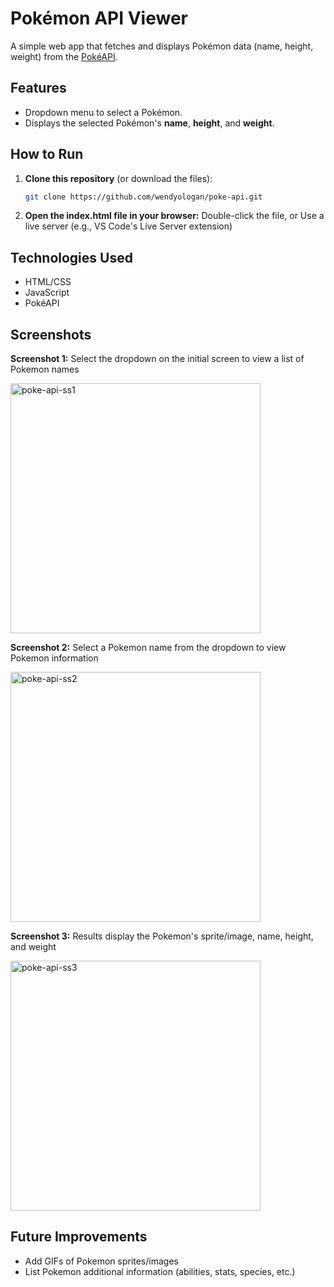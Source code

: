 # Pokémon API Viewer  

A simple web app that fetches and displays Pokémon data (name, height, weight) from the [PokéAPI](https://pokeapi.co/).  

## Features  
- Dropdown menu to select a Pokémon.  
- Displays the selected Pokémon's **name**, **height**, and **weight**.  

## How to Run  
1. **Clone this repository** (or download the files):  
   ```bash  
   git clone https://github.com/wendyologan/poke-api.git

2. **Open the index.html file in your browser:**
   Double-click the file, or
   Use a live server (e.g., VS Code's Live Server extension)

## Technologies Used
- HTML/CSS
- JavaScript
- PokéAPI

## Screenshots

**Screenshot 1:** Select the dropdown on the initial screen to view a list of Pokemon names

<img width="400" alt="poke-api-ss1" src="https://github.com/user-attachments/assets/a7329467-1d4f-465b-bffe-9203c8075c63" />

**Screenshot 2:** Select a Pokemon name from the dropdown to view Pokemon information

<img width="400" alt="poke-api-ss2" src="https://github.com/user-attachments/assets/28bbf63e-3254-4743-b21d-96c3eb3b7f03" />

**Screenshot 3:** Results display the Pokemon's sprite/image, name, height, and weight

<img width="400" alt="poke-api-ss3" src="https://github.com/user-attachments/assets/22be0410-3a82-4165-b3dd-f97b79c1c915" />


## Future Improvements
- Add GIFs of Pokemon sprites/images
- List Pokemon additional information (abilities, stats, species, etc.)

